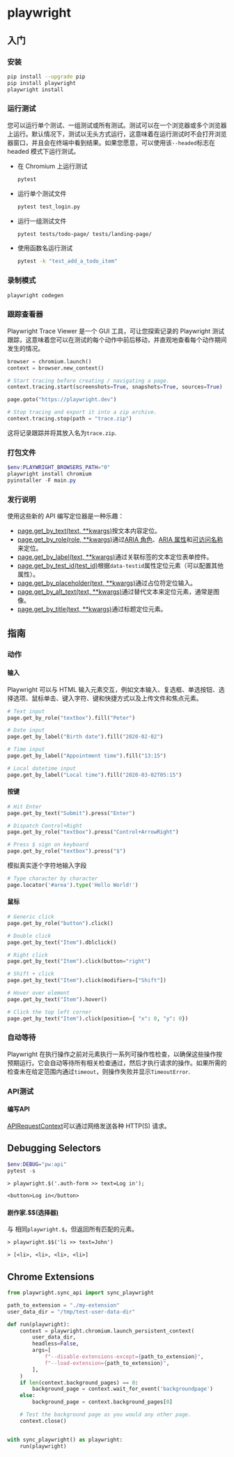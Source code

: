 # playwright

## 入门

### 安装

```bash
pip install --upgrade pip
pip install playwright
playwright install
```

### 运行测试

您可以运行单个测试、一组测试或所有测试。测试可以在一个浏览器或多个浏览器上运行。默认情况下，测试以无头方式运行，这意味着在运行测试时不会打开浏览器窗口，并且会在终端中看到结果。如果您愿意，可以使用该`--headed`标志在 headed 模式下运行测试。

*   在 Chromium 上运行测试

    ```bash
    pytest
    ```
*   运行单个测试文件

    ```bash
    pytest test_login.py
    ```
*   运行一组测试文件

    ```bash
    pytest tests/todo-page/ tests/landing-page/
    ```
*   使用函数名运行测试

    ```bash
    pytest -k "test_add_a_todo_item"
    ```

### 录制模式

```bash
playwright codegen
```

### 跟踪查看器

Playwright Trace Viewer 是一个 GUI 工具，可让您探索记录的 Playwright 测试跟踪，这意味着您可以在测试的每个动作中前后移动，并直观地查看每个动作期间发生的情况。

```python
browser = chromium.launch()
context = browser.new_context()

# Start tracing before creating / navigating a page.
context.tracing.start(screenshots=True, snapshots=True, sources=True)

page.goto("https://playwright.dev")

# Stop tracing and export it into a zip archive.
context.tracing.stop(path = "trace.zip")
```

这将记录跟踪并将其放入名为`trace.zip`.

### 打包文件

```powershell
$env:PLAYWRIGHT_BROWSERS_PATH="0"
playwright install chromium
pyinstaller -F main.py
```

### 发行说明

使用这些新的 API 编写定位器是一种乐趣：

* [page.get\_by\_text(text, \*\*kwargs)](https://playwright.dev/python/docs/api/class-page#page-get-by-text)按文本内容定位。
* [page.get\_by\_role(role, \*\*kwargs)](https://playwright.dev/python/docs/api/class-page#page-get-by-role)通过[ARIA 角色](https://www.w3.org/TR/wai-aria-1.2/#roles)、[ARIA 属性](https://www.w3.org/TR/wai-aria-1.2/#aria-attributes)和[可访问名称](https://w3c.github.io/accname/#dfn-accessible-name)来定位。
* [page.get\_by\_label(text, \*\*kwargs)](https://playwright.dev/python/docs/api/class-page#page-get-by-label)通过关联标签的文本定位表单控件。
* [page.get\_by\_test\_id(test\_id)](https://playwright.dev/python/docs/api/class-page#page-get-by-test-id)根据`data-testid`属性定位元素（可以配置其他属性）。
* [page.get\_by\_placeholder(text, \*\*kwargs)](https://playwright.dev/python/docs/api/class-page#page-get-by-placeholder)通过占位符定位输入。
* [page.get\_by\_alt\_text(text, \*\*kwargs)](https://playwright.dev/python/docs/api/class-page#page-get-by-alt-text)通过替代文本来定位元素，通常是图像。
* [page.get\_by\_title(text, \*\*kwargs)](https://playwright.dev/python/docs/api/class-page#page-get-by-title)通过标题定位元素。

## 指南

### 动作

#### 输入

Playwright 可以与 HTML 输入元素交互，例如文本输入、复选框、单选按钮、选择选项、鼠标单击、键入字符、键和快捷方式以及上传文件和焦点元素。

```py
# Text input
page.get_by_role("textbox").fill("Peter")

# Date input
page.get_by_label("Birth date").fill("2020-02-02")

# Time input
page.get_by_label("Appointment time").fill("13:15")

# Local datetime input
page.get_by_label("Local time").fill("2020-03-02T05:15")
```

#### 按键

```py
# Hit Enter
page.get_by_text("Submit").press("Enter")

# Dispatch Control+Right
page.get_by_role("textbox").press("Control+ArrowRight")

# Press $ sign on keyboard
page.get_by_role("textbox").press("$")
```

模拟真实逐个字符地输入字段

```py
# Type character by character
page.locator('#area').type('Hello World!')
```

#### 鼠标

```py
# Generic click
page.get_by_role("button").click()

# Double click
page.get_by_text("Item").dblclick()

# Right click
page.get_by_text("Item").click(button="right")

# Shift + click
page.get_by_text("Item").click(modifiers=["Shift"])

# Hover over element
page.get_by_text("Item").hover()

# Click the top left corner
page.get_by_text("Item").click(position={ "x": 0, "y": 0})
```

### 自动等待

Playwright 在执行操作之前对元素执行一系列可操作性检查，以确保这些操作按预期运行。它会自动等待所有相关检查通过，然后才执行请求的操作。如果所需的检查未在给定范围内通过`timeout`，则操作失败并显示`TimeoutError`.

### API测试

#### 编写API

[APIRequestContext](https://playwright.dev/python/docs/api/class-apirequestcontext)可以通过网络发送各种 HTTP(S) 请求。

## Debugging Selectors

```powershell
$env:DEBUG="pw:api"
pytest -s
```

```txt
> playwright.$('.auth-form >> text=Log in');

<button>Log in</button>
```

#### 剧作家.\$$(选择器[)](https://playwright.dev/python/docs/debug-selectors#playwrightselector-1)

与 相同`playwright.$`，但返回所有匹配的元素。

```txt
> playwright.$$('li >> text=John')

> [<li>, <li>, <li>, <li>]
```

## Chrome Extensions

```py
from playwright.sync_api import sync_playwright

path_to_extension = "./my-extension"
user_data_dir = "/tmp/test-user-data-dir"

def run(playwright):
    context = playwright.chromium.launch_persistent_context(
        user_data_dir,
        headless=False,
        args=[
            f"--disable-extensions-except={path_to_extension}",
            f"--load-extension={path_to_extension}",
        ],
    )
    if len(context.background_pages) == 0:
        background_page = context.wait_for_event('backgroundpage')
    else:
        background_page = context.background_pages[0]

    # Test the background page as you would any other page.
    context.close()


with sync_playwright() as playwright:
    run(playwright)
```
